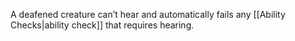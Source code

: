 A deafened creature can’t hear and automatically fails any [[Ability Checks|ability check]] that requires hearing.